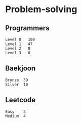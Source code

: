 # Problem-solving 

## Programmers
```
Level 0	  100
Level 1   47
Level 2   0
Level 3   0
```


## Baekjoon
```
Bronze	39
Silver  10
```

## Leetcode
```
Easy    3
Medium  4
```

